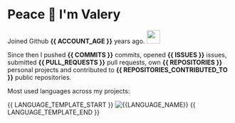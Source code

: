 # Peace 👋 I'm Valery

Joined Github **{{ ACCOUNT_AGE }}** years ago. <img src="https://media.giphy.com/media/PoHs1Ne8rcMuZRJted/giphy.gif" width="30">

Since then I pushed **{{ COMMITS }}** commits, opened **{{ ISSUES }}** issues, submitted **{{ PULL_REQUESTS }}** pull requests, own **{{ REPOSITORIES }}** personal projects and contributed to **{{ REPOSITORIES_CONTRIBUTED_TO }}** public repositories.

Most used languages across my projects:

{{ LANGUAGE_TEMPLATE_START }}
![{{LANGUAGE_NAME}}](https://img.shields.io/static/v1?style=flat-square&label=%E2%A0%80&color=555&labelColor={{LANGUAGE_COLOR:uri}}&message={{LANGUAGE_NAME:uri}}%EF%B8%B1{{LANGUAGE_PERCENT:uri}}%25)
{{ LANGUAGE_TEMPLATE_END }}
